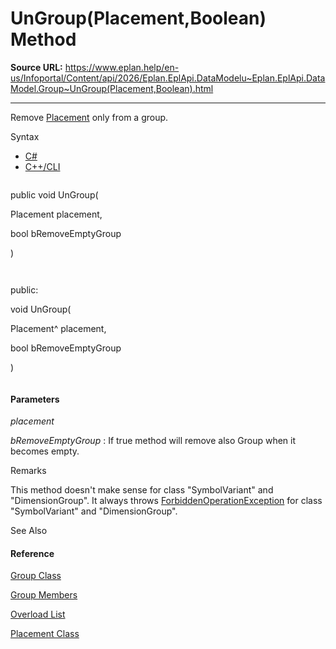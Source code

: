 # UnGroup(Placement,Boolean) Method

**Source URL:** https://www.eplan.help/en-us/Infoportal/Content/api/2026/Eplan.EplApi.DataModelu~Eplan.EplApi.DataModel.Group~UnGroup(Placement,Boolean).html

---

Remove [Placement](Eplan.EplApi.DataModelu~Eplan.EplApi.DataModel.Placement.html) only from a group.

Syntax

- [C#](#i-syntax-CS)
- [C++/CLI](#i-syntax-CPP2005)

```
```
public void UnGroup( 
   Placement placement,
   bool bRemoveEmptyGroup
)
```
```

```
```
public:
void UnGroup( 
   Placement^ placement,
   bool bRemoveEmptyGroup
)
```
```

#### Parameters

*placement*


*bRemoveEmptyGroup*
:   If true method will remove also Group when it becomes empty.

Remarks

This method doesn't make sense for class "SymbolVariant" and "DimensionGroup". It always throws [ForbiddenOperationException](Eplan.EplApi.DataModelu~Eplan.EplApi.DataModel.ForbiddenOperationException.html) for class "SymbolVariant" and "DimensionGroup".



See Also

#### Reference

[Group Class](Eplan.EplApi.DataModelu~Eplan.EplApi.DataModel.Group.html)
  
[Group Members](Eplan.EplApi.DataModelu~Eplan.EplApi.DataModel.Group_members.html)
  
[Overload List](Eplan.EplApi.DataModelu~Eplan.EplApi.DataModel.Group~UnGroup.html)
  
[Placement Class](Eplan.EplApi.DataModelu~Eplan.EplApi.DataModel.Placement.html)